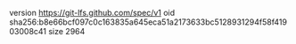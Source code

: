 version https://git-lfs.github.com/spec/v1
oid sha256:b8e66bcf097c0c163835a645eca51a2173633bc5128931294f58f41903008c41
size 2964
